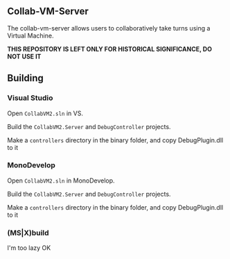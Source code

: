 ## Collab-VM-Server

The collab-vm-server allows users to collaboratively take turns using a Virtual Machine.

**THIS REPOSITORY IS LEFT ONLY FOR HISTORICAL SIGNIFICANCE, DO NOT USE IT**

## Building


### Visual Studio
Open `CollabVM2.sln` in VS.

Build the `CollabVM2.Server` and `DebugController` projects.

Make a `controllers` directory in the binary folder, and copy DebugPlugin.dll to it

### MonoDevelop
Open `CollabVM2.sln` in MonoDevelop.

Build the `CollabVM2.Server` and `DebugController` projects.

Make a `controllers` directory in the binary folder, and copy DebugPlugin.dll to it

### (MS|X)build
I'm too lazy OK
